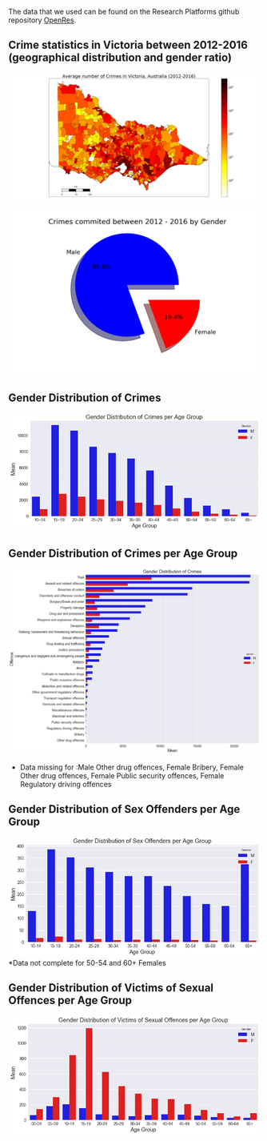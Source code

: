 The data that we used can be found on the Research Platforms github repository [OpenRes](https://github.com/Vin-n/OpenRes/tree/master/Event%20Data/Victorian_Crime_Statistics). 

## Crime statistics in Victoria between 2012-2016 (geographical distribution and gender ratio)

![MyFigure](001_Australia%20Crime%20stats.png)

![MyFigure](002_Total%20Crimes_gender_pie_chart.png)

## Gender Distribution of Crimes

![MyFigure](003_Gender%20distribution%20of%20crimes%20across%20age%20group.png)

## Gender Distribution of Crimes per Age Group

![MyFigure](004_Gender%20distribution%20of%20crimes.png)
* Data missing for :Male Other drug offences, Female Bribery, Female Other drug offences, Female Public security offences, Female Regulatory driving offences 

## Gender Distribution of Sex Offenders per Age Group

![MyFigure](005_Gender%20distribution%20of%20offenders_age%20group.png)
*Data not complete for 50-54 and 60+ Females

## Gender Distribution of Victims of Sexual Offences per Age Group

![MyFigure](006_Gender%20distribution%20of%20victim_age%20group.png)
